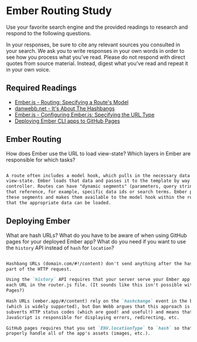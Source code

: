 # Ember Routing Study

Use your favorite search engine and the provided readings to research and
respond to the following questions.

In your responses, be sure to cite any relevant sources you consulted in your
search. We ask you to write responses in your own words in order to see how you
process what you've read. Please do not respond with direct quotes from source
material. Instead, digest what you've read and repeat it in your own voice.

## Required Readings

-   [Ember.js - Routing: Specifying a Route's Model](https://guides.emberjs.com/v2.5.0/routing/specifying-a-routes-model/)
-   [danwebb.net - It's About The Hashbangs](http://danwebb.net/2011/5/28/it-is-about-the-hashbangs)
-   [Ember.js - Configuring Ember.js: Specifying the URL Type](https://guides.emberjs.com/v2.5.0/configuring-ember/specifying-url-type/)
-   [Deploying Ember CLI apps to GitHub Pages](http://osxi.github.io/ember/github/git/2015/09/22/ember-cli-apps-on-github-pages.html)

## Ember Routing

How does Ember use the URL to load view-state? Which layers in Ember are
responsible for which tasks?

```md

A route often includes a model hook, which pulls in the necessary data for a
view-state. Ember loads that data and passes it to the template by way of the
controller. Routes can have "dynamic segments" (parameters, query strings)
that reference, for example, specific data ids or search terms. Ember parses
these segments and makes them available to the model hook within the route so
that the appropriate data can be loaded.

```

## Deploying Ember

What are hash URLs? What do you have to be aware of when using GitHub pages for
your deployed Ember app? What do you need if you want to use the `history` API
instead of `hash` for `location`?

```md

Hashbang URLs (domain.com/#!/content) don't send anything after the hash as
part of the HTTP request.

Using the `history` API requires that your server serve your Ember app from
each URL in the router.js file. (It sounds like this isn't possible with GH
Pages?)

Hash URLs (ember.app/#/content) rely on the `hashchange` event in the browser
(which is widely supported), but Dan Webb argues that this approach is bad—it
subverts HTTP status codes (which are good! and useful!) and means that
JavaScript is responsible for displaying errors, redirecting, etc.

GitHub pages requires that you set `ENV.locationType` to `hash` so that it can
properly handle all of the app's assets (images, etc.).

```
